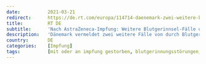 ```yaml
---
date:          2021-03-21
redirect:      https://de.rt.com/europa/114714-daenemark-zwei-weitere-blutgerinnsel-faelle-nach-astrazeneca-impfung/
title:         RT DE
subtitle:      'Nach AstraZeneca-Impfung: Weitere Blutgerinnsel-Fälle und ein Todesfall in Dänemark'
description:   'Dänemark vermeldet zwei weitere Fälle von durch Blutgerinnsel ausgelösten Hirnblutungen, die möglicherweise in einem Zusammenhang mit dem Corona-Impfstoff von AstraZeneca stehen. Einer der beiden Fälle endete tödlich. Es handle sich bei den Fällen um Krankenhausmitarbeiter.'
country:       DE
categories:    [Impfung]
tags:          [mit oder an impfung gestorben, blutgerinnungsstörungen, astrazeneca]
---
```

